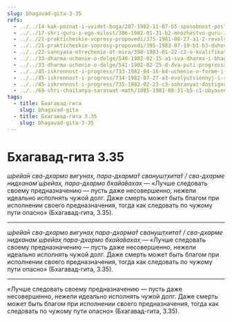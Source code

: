 ```yaml
---
slug: bhagavad-gita-3-35
refs:
  - ../../14-kak-poznat-i-uvidet-boga/207-1982-11-07-b5-sposobnost-postizheniya-istiny-zavisit-ot-iskrennosti-vkusa-upovaniya-na-milost-boga-i-duhovnoj-udachi.md
  - ../../17-shri-guru-i-ego-milost/306-1982-01-31-b2-mnozhestvo-guru-i-duhovnyj-progress.md
  - ../../21-prakticheskie-voprosy-propovedi/375-1981-08-27-a1-2-revolyutsionnost-i-konservatizm-v-nastroenii-bhaktivinoda-thakura-sarasvati-thakura-bhaktivedanty-svami-i-shridhara-maharadzha.md
  - ../../21-prakticheskie-voprosy-propovedi/395-1983-07-19-b1-b3-duhovnye-organizatsii-konkuriruyut-stremyas-udovletvorit-krishnu.md
  - ../../22-sannyasa-otrechenie-ot-mira/398-1983-01-22-c2-o-kvalifikatsii-dlya-prinyatiya-sannyasy.md
  - ../../33-dharma-uchenie-o-dolge/540-1982-02-15-a1-sva-dharma-i-bhagavata-dharma.md
  - ../../33-dharma-uchenie-o-dolge/541-1982-02-25-d-dva-puti-progressa.md
  - ../../45-iskrennost-i-progress/733-1982-04-16-b4-uchenie-o-forme-i-suti-iskrennosti-i-progresse-v-gite.md
  - ../../45-iskrennost-i-progress/734-1982-07-27-a3-evolyutsionnyj-i-revolyutsionnyj-puti-progressa.md
  - ../../45-iskrennost-i-progress/735-1982-02-23-c3-sohranyat-dostignutoe-polozhenie-i-dvigatsya-vpered.md
  - ../../68-shri-chaitanya-saraswat-math/1085-1981-08-31-b5-c1-obyasnenie-simvolicheskogo-smysla-lotosa-v-vode-pod-luchami-solntsa.md
tags:
  - title: Бхагавад-гита
    slug: bhagavad-gita
  - title: Бхагавад-гита 3.35
    slug: bhagavad-gita-3-35
---
```


# Бхагавад-гита 3.35

*ш́рейа̄н сва-дхармо вигун̣ах̣, пара-дхарма̄т свануш̣т̣хита̄т / сва-дхарме нидханам̇ ш́рейах̣, пара-дхармо бхайа̄вахах̣* — «Лучше следовать своему предназначению — пусть даже несовершенно, нежели идеально исполнять чужой долг. Даже смерть может быть благом при исполнении своего предназначения, тогда как следовать по чужому пути опасно» (Бхагавад-гита, 3.35).

---

*ш́рейа̄н сва-дхармо вигун̣ах̣ пара-дхарма̄т свануш̣т̣хита̄т / сва-дхарме нидханам̇ ш́рейах̣ пара-дхармо бхайа̄вахах̣* — «Лучше следовать своему предназначению — пусть даже несовершенно, нежели идеально исполнять чужой долг. Даже смерть может быть благом при исполнении своего предназначения, тогда как следовать по чужому пути опасно» (Бхагавад-гита, 3.35).

---

«Лучше следовать своему предназначению — пусть даже несовершенно, нежели идеально исполнять чужой долг. Даже смерть может быть благом при исполнении своего предназначения, тогда как следовать по чужому пути опасно» (Бхагавад-гита, 3.35).

